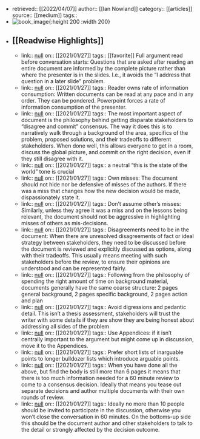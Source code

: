 - retrieved:: [[2022/04/07]]
  author:: [[Ian Nowland]]
  category:: [[articles]]
  source:: [[medium]]
  tags::
- ![book_image](https://readwise-assets.s3.amazonaws.com/static/images/article4.6bc1851654a0.png){:height 200 :width 200}
- ## [[Readwise Highlights]]
	- link:: [null](null)
	  on:: [[2021/01/27]]
	  tags:: [[favorite]]
	  Full argument read before conversation starts: Questions that are asked after reading an entire document are informed by the complete picture rather than where the presenter is in the slides. I.e., it avoids the “I address that question in a later slide” problem.
	- link:: [null](null)
	  on:: [[2021/01/27]]
	  tags:: 
	  Reader owns rate of information consumption: Written documents can be read at any pace and in any order. They can be pondered. Powerpoint forces a rate of information consumption of the presenter.
	- link:: [null](null)
	  on:: [[2021/01/27]]
	  tags:: 
	  The most important aspect of document is the philosophy behind getting disparate stakeholders to “disagree and commit” consensus. The way it does this is to narratively walk through a background of the area, specifics of the problem, proposed solutions, and their tradeoffs to different stakeholders. When done well, this allows everyone to get in a room, discuss the global picture, and commit on the right decision, even if they still disagree with it.
	- link:: [null](null)
	  on:: [[2021/01/27]]
	  tags:: 
	  a neutral “this is the state of the world” tone is crucial
	- link:: [null](null)
	  on:: [[2021/01/27]]
	  tags:: 
	  Own misses: The document should not hide nor be defensive of misses of the authors. If there was a miss that changes how the new decision would be made, dispassionately state it.
	- link:: [null](null)
	  on:: [[2021/01/27]]
	  tags:: 
	  Don’t assume other’s misses: Similarly, unless they agree it was a miss and on the lessons being relevant, the document should not be aggressive in highlighting misses of others as mis-decisions.
	- link:: [null](null)
	  on:: [[2021/01/27]]
	  tags:: 
	  Disagreements need to be in the document: When there are unresolved disagreements of fact or ideal strategy between stakeholders, they need to be discussed before the document is reviewed and explicitly discussed as options, along with their tradeoffs. This usually means meeting with such stakeholders before the review, to ensure their opinions are understood and can be represented fairly.
	- link:: [null](null)
	  on:: [[2021/01/27]]
	  tags:: 
	  Following from the philosophy of spending the right amount of time on background material, documents generally have the same coarse structure: 2 pages general background, 2 pages specific background, 2 pages action and plan
	- link:: [null](null)
	  on:: [[2021/01/27]]
	  tags:: 
	  Avoid digressions and pedantic detail. This isn’t a thesis assessment, stakeholders will trust the writer with some details if they are show they are being honest about addressing all sides of the problem
	- link:: [null](null)
	  on:: [[2021/01/27]]
	  tags:: 
	  Use Appendices: if it isn’t centrally important to the argument but might come up in discussion, move it to the Appendices.
	- link:: [null](null)
	  on:: [[2021/01/27]]
	  tags:: 
	  Prefer short lists of inarguable points to longer bulldozer lists which introduce arguable points.
	- link:: [null](null)
	  on:: [[2021/01/27]]
	  tags:: 
	  When you have done all the above, but find the body is still more than 6 pages it means that there is too much information needed for a 60 minute review to come to a consensus decision. Ideally that means you tease out separate decisions and author multiple documents with their own rounds of review.
	- link:: [null](null)
	  on:: [[2021/01/27]]
	  tags:: 
	  Ideally no more than 10 people should be invited to participate in the discussion, otherwise you won’t close the conversation in 60 minutes. On the bottoms-up side this should be the document author and other stakeholders to talk to the detail or strongly affected by the decision outcome.